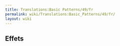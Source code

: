 ```yaml
---
title: Translations:Basic Patterns/49/fr
permalink: wiki/Translations:Basic_Patterns/49/fr/
layout: wiki
---
```


## Effets
